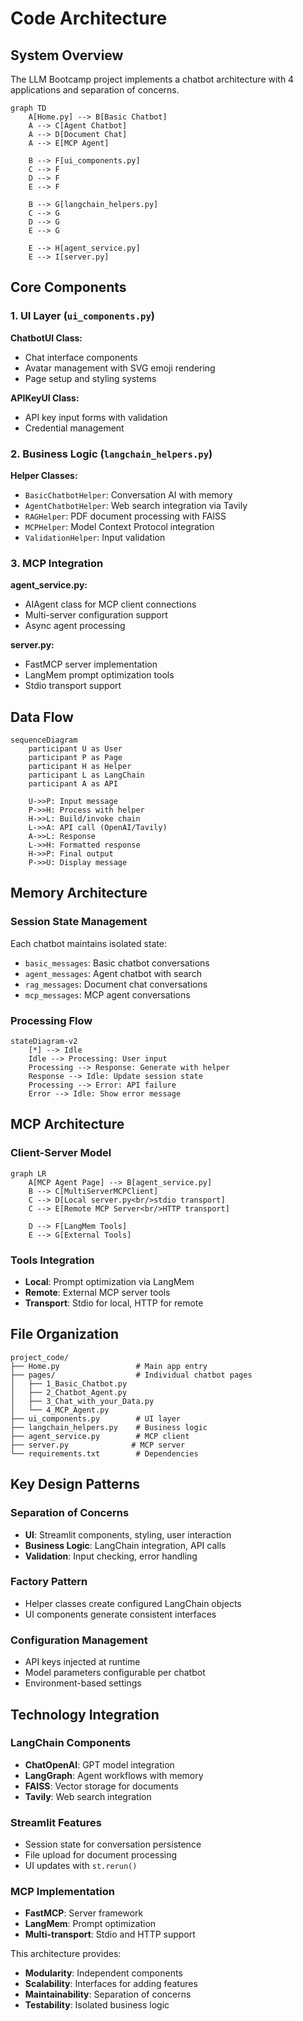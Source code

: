 # Code Architecture

## System Overview

The LLM Bootcamp project implements a chatbot architecture with 4 applications and separation of concerns.

```mermaid
graph TD
    A[Home.py] --> B[Basic Chatbot]
    A --> C[Agent Chatbot]
    A --> D[Document Chat]
    A --> E[MCP Agent]
    
    B --> F[ui_components.py]
    C --> F
    D --> F
    E --> F
    
    B --> G[langchain_helpers.py]
    C --> G
    D --> G
    E --> G
    
    E --> H[agent_service.py]
    E --> I[server.py]
```

## Core Components

### 1. UI Layer (`ui_components.py`)

**ChatbotUI Class:**
- Chat interface components
- Avatar management with SVG emoji rendering
- Page setup and styling systems

**APIKeyUI Class:**
- API key input forms with validation
- Credential management

### 2. Business Logic (`langchain_helpers.py`)

**Helper Classes:**
- `BasicChatbotHelper`: Conversation AI with memory
- `AgentChatbotHelper`: Web search integration via Tavily
- `RAGHelper`: PDF document processing with FAISS
- `MCPHelper`: Model Context Protocol integration
- `ValidationHelper`: Input validation

### 3. MCP Integration

**agent_service.py:**
- AIAgent class for MCP client connections
- Multi-server configuration support
- Async agent processing

**server.py:**
- FastMCP server implementation
- LangMem prompt optimization tools
- Stdio transport support

## Data Flow

```mermaid
sequenceDiagram
    participant U as User
    participant P as Page
    participant H as Helper
    participant L as LangChain
    participant A as API
    
    U->>P: Input message
    P->>H: Process with helper
    H->>L: Build/invoke chain
    L->>A: API call (OpenAI/Tavily)
    A->>L: Response
    L->>H: Formatted response
    H->>P: Final output
    P->>U: Display message
```

## Memory Architecture

### Session State Management
Each chatbot maintains isolated state:
- `basic_messages`: Basic chatbot conversations
- `agent_messages`: Agent chatbot with search
- `rag_messages`: Document chat conversations
- `mcp_messages`: MCP agent conversations

### Processing Flow
```mermaid
stateDiagram-v2
    [*] --> Idle
    Idle --> Processing: User input
    Processing --> Response: Generate with helper
    Response --> Idle: Update session state
    Processing --> Error: API failure
    Error --> Idle: Show error message
```

## MCP Architecture

### Client-Server Model
```mermaid
graph LR
    A[MCP Agent Page] --> B[agent_service.py]
    B --> C[MultiServerMCPClient]
    C --> D[Local server.py<br/>stdio transport]
    C --> E[Remote MCP Server<br/>HTTP transport]
    
    D --> F[LangMem Tools]
    E --> G[External Tools]
```

### Tools Integration
- **Local**: Prompt optimization via LangMem
- **Remote**: External MCP server tools
- **Transport**: Stdio for local, HTTP for remote

## File Organization

```
project_code/
├── Home.py                 # Main app entry
├── pages/                  # Individual chatbot pages
│   ├── 1_Basic_Chatbot.py
│   ├── 2_Chatbot_Agent.py
│   ├── 3_Chat_with_your_Data.py
│   └── 4_MCP_Agent.py
├── ui_components.py        # UI layer
├── langchain_helpers.py    # Business logic
├── agent_service.py        # MCP client
├── server.py              # MCP server
└── requirements.txt        # Dependencies
```

## Key Design Patterns

### Separation of Concerns
- **UI**: Streamlit components, styling, user interaction
- **Business Logic**: LangChain integration, API calls
- **Validation**: Input checking, error handling

### Factory Pattern
- Helper classes create configured LangChain objects
- UI components generate consistent interfaces

### Configuration Management
- API keys injected at runtime
- Model parameters configurable per chatbot
- Environment-based settings

## Technology Integration

### LangChain Components
- **ChatOpenAI**: GPT model integration
- **LangGraph**: Agent workflows with memory
- **FAISS**: Vector storage for documents
- **Tavily**: Web search integration

### Streamlit Features
- Session state for conversation persistence
- File upload for document processing
- UI updates with `st.rerun()`

### MCP Implementation
- **FastMCP**: Server framework
- **LangMem**: Prompt optimization
- **Multi-transport**: Stdio and HTTP support

This architecture provides:
- **Modularity**: Independent components
- **Scalability**: Interfaces for adding features
- **Maintainability**: Separation of concerns
- **Testability**: Isolated business logic